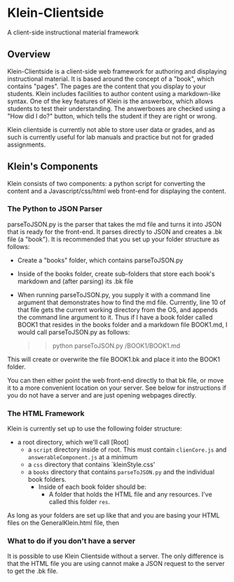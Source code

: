 # Klein-Clientside
A client-side instructional material framework

## Overview

Klein-Clientside is a client-side web framework for authoring and displaying instructional material.  It is based around the concept of a "book", which contains "pages".  The pages are the content that you display to your students.  Klein includes facilities to author content using a markdown-like syntax.  One of the key features of Klein is the answerbox, which allows students to test their understanding.  The answerboxes are checked using a "How did I do?" button, which tells the student if they are right or wrong.  

Klein clientside is currently not able to store user data or grades, and as such is currently useful for lab manuals and practice but not for graded assignments.

## Klein's Components

Klein consists of two components: a python script for converting the content and a Javascript/css/html web front-end for displaying the content.

### The Python to JSON Parser

parseToJSON.py is the parser that takes the md file and turns it into JSON that is ready for the front-end.  It parses directly to JSON and creates a .bk file (a "book").  It is recommended that you set up your folder structure as follows:

- Create a "books" folder, which contains parseToJSON.py
- Inside of the books folder, create sub-folders that store each book's markdown and (after parsing) its .bk file
- When running parseToJSON.py, you supply it with a command line argument that demonstrates how to find the md file.  Currently, line 10 of that file gets the current working directory from the OS, and appends the command line argument to it.  Thus if I have a book folder called BOOK1 that resides in the books folder and a markdown file BOOK1.md, I would call parseToJSON.py as follows:

    >> python parseToJSON.py /BOOK1/BOOK1.md

This will create or overwrite the file BOOK1.bk and place it into the BOOK1 folder.

You can then either point the web front-end directly to that bk file, or move it to a more convenient location on your server.  See below for instructions if you do not have a server and are just opening webpages directly.

### The HTML Framework
Klein is currently set up to use the following folder structure:

- a root directory, which we'll call [Root]
  - a `script` directory inside of root.  This must contain `clienCore.js` and `answerableComponent.js` at a minimum
  - a `css` directory that contains `kleinStyle.css'
  - a `books` directory that contains `parseToJSON.py` and the individual book folders.  
    - Inside of each book folder should be:
      - A folder that holds the HTML file and any resources.  I've called this folder `res`.

As long as your folders are set up like that and you are basing your HTML files on the GeneralKlein.html file, then 

### What to do if you don't have a server

It is possible to use Klein Clientside without a server.  The only difference is that the HTML file you are using cannot make a JSON request to the server to get the .bk file.  
